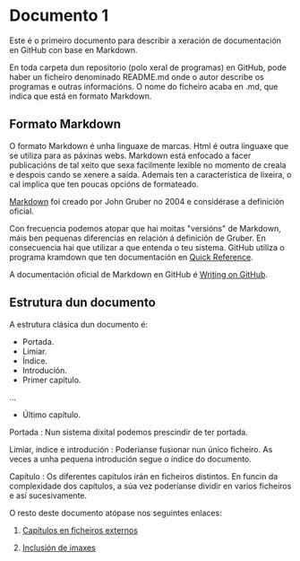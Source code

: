 # Documento 1

Este é o primeiro documento para describir a xeración de documentación en GitHub con base en Markdown.

En toda carpeta dun repositorio (polo xeral de programas) en GitHub, pode haber un ficheiro denominado README.md onde o autor describe os programas e outras informacións. O nome do ficheiro acaba en .md, que indica que está en formato Markdown.

## Formato Markdown

O formato Markdown é unha linguaxe de marcas. Html é outra linguaxe que se utiliza para as páxinas webs. Markdown está enfocado a facer publicacións de tal xeito que sexa facilmente lexible no momento de creala e despois cando se xenere a saída. Ademais ten a característica de lixeira, o cal implica que ten poucas opcións de formateado.

[Markdown](http://daringfireball.net/projects/markdown/) foi creado por John Gruber no 2004 e considérase a definición oficial.

Con frecuencia podemos atopar que hai moitas "versións" de Markdown, máis ben pequenas diferencias en relación á definición de Gruber. En consecuencia hai que utilizar a que entenda o teu sistema. GitHub utiliza o programa kramdown que ten documentación en [Quick Reference](https://kramdown.gettalong.org/quickref.html).

A documentación oficial de Markdown en GitHub é [Writing on GitHub](https://help.github.com/categories/writing-on-github/).

## Estrutura dun documento

A estrutura clásica dun documento é:

* Portada.
* Limiar.
* Índice.
* Introdución.
* Primer capítulo.

...

* Último capítulo.

Portada
: Nun sistema dixital podemos prescindir de ter portada.

Limiar, índice e introdución
: Poderíanse fusionar nun único ficheiro. As veces a unha pequena introdución segue o índice do documento.

Capítulo
: Os diferentes capítulos irán en ficheiros distintos. En funcin da complexidade dos capítulos, a súa vez poderíanse dividir en varios ficheiros e así sucesivamente.

O resto deste documento atópase nos seguintes enlaces:

1. [Capítulos en ficheiros externos](capitulo-externo.md)

2. [Inclusión de imaxes](imaxes-nun-subdirectorio.md)



